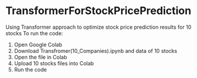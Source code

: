 # TransformerForStockPricePrediction
Using Transformer approach to optimize stock price prediction results for 10 stocks
To run the code: 
1. Open Google Colab
2. Download Transfromer(10_Companies).ipynb and data of 10 stocks
3. Open the file in Colab
4. Upload 10 stocks files into Colab
5. Run the code
